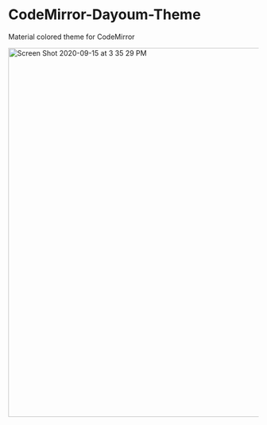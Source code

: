 # CodeMirror-Dayoum-Theme
Material colored theme for CodeMirror

<img width="742" alt="Screen Shot 2020-09-15 at 3 35 29 PM" src="https://user-images.githubusercontent.com/1506323/93217490-6f59bc00-f769-11ea-806f-f9c4caa9875b.png">


